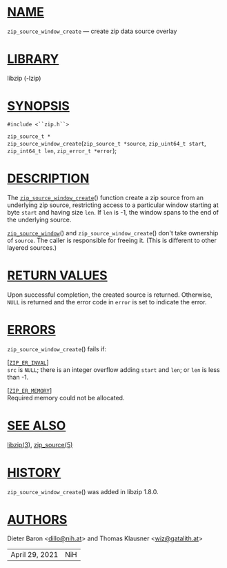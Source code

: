 # [NAME](#NAME)

`zip_source_window_create` — create zip data source overlay

# [LIBRARY](#LIBRARY)

libzip (-lzip)

# [SYNOPSIS](#SYNOPSIS)

`#include <``zip.h``>`

`zip_source_t *`  
`zip_source_window_create`(`zip_source_t *source`, `zip_uint64_t start`,
`zip_int64_t len`, `zip_error_t *error`);

# [DESCRIPTION](#DESCRIPTION)

The [`zip_source_window_create`](#zip_source_window_create)() function
create a zip source from an underlying zip source, restricting access to
a particular window starting at byte `start` and having size `len`. If
`len` is -1, the window spans to the end of the underlying source.

[`zip_source_window`](#zip_source_window)() and
`zip_source_window_create`() don't take ownership of `source`. The
caller is responsible for freeing it. (This is different to other
layered sources.)

# [RETURN VALUES](#RETURN_VALUES)

Upon successful completion, the created source is returned. Otherwise,
`NULL` is returned and the error code in `error` is set to indicate the
error.

# [ERRORS](#ERRORS)

`zip_source_window_create`() fails if:

\[[`ZIP_ER_INVAL`](#ZIP_ER_INVAL)\]  
`src` is `NULL`; there is an integer overflow adding `start` and `len`;
or `len` is less than -1.

\[[`ZIP_ER_MEMORY`](#ZIP_ER_MEMORY)\]  
Required memory could not be allocated.

# [SEE ALSO](#SEE_ALSO)

[libzip(3)](libzip.md), [zip_source(5)](zip_source.md)

# [HISTORY](#HISTORY)

`zip_source_window_create`() was added in libzip 1.8.0.

# [AUTHORS](#AUTHORS)

Dieter Baron \<[dillo@nih.at](mailto:dillo@nih.at)\> and Thomas Klausner
\<[wiz@gatalith.at](mailto:wiz@gatalith.at)\>

|                |     |
|----------------|-----|
| April 29, 2021 | NiH |
